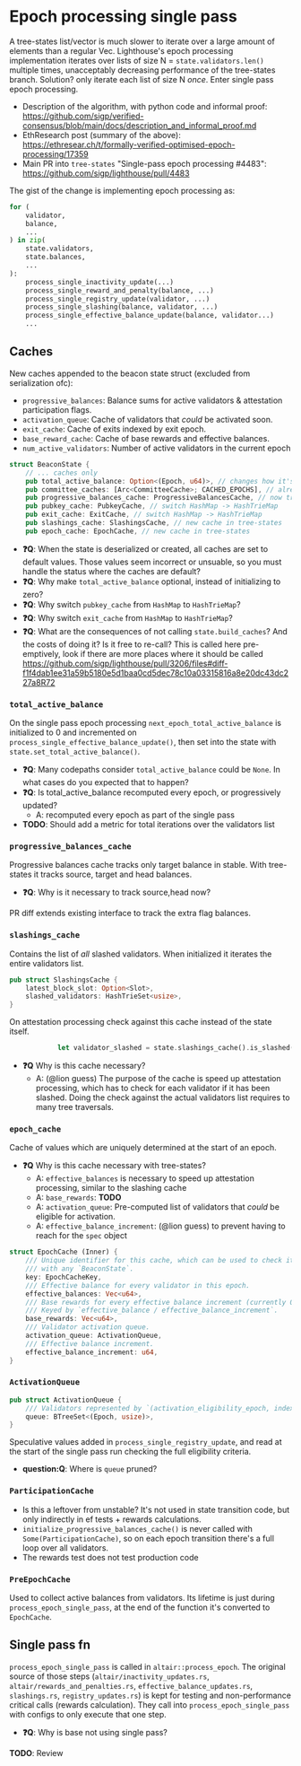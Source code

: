 # Epoch processing single pass

A tree-states list/vector is much slower to iterate over a large amount of elements than a regular Vec. Lighthouse's epoch processing implementation iterates over lists of size N = `state.validators.len()` multiple times, unacceptably decreasing performance of the tree-states branch. Solution? only iterate each list of size N _once_. Enter single pass epoch processing.

- Description of the algorithm, with python code and informal proof: https://github.com/sigp/verified-consensus/blob/main/docs/description_and_informal_proof.md
- EthResearch post (summary of the above): https://ethresear.ch/t/formally-verified-optimised-epoch-processing/17359
- Main PR into `tree-states` "Single-pass epoch processing #4483": https://github.com/sigp/lighthouse/pull/4483

The gist of the change is implementing epoch processing as:

```python
for (
    validator,
    balance,
    ...
) in zip(
    state.validators,
    state.balances,
    ...
):
    process_single_inactivity_update(...)
    process_single_reward_and_penalty(balance, ...)
    process_single_registry_update(validator, ...)
    process_single_slashing(balance, validator, ...)
    process_single_effective_balance_update(balance, validator...)
    ...
```


## Caches

New caches appended to the beacon state struct (excluded from serialization ofc):

- `progressive_balances`: Balance sums for active validators & attestation participation flags.
- `activation_queue`: Cache of validators that *could* be activated soon.
- `exit_cache`: Cache of exits indexed by exit epoch.
- `base_reward_cache`: Cache of base rewards and effective balances.
- `num_active_validators`: Number of active validators in the current epoch


```rust
struct BeaconState {
    // ... caches only
    pub total_active_balance: Option<(Epoch, u64)>, // changes how it's computed
    pub committee_caches: [Arc<CommitteeCache>; CACHED_EPOCHS], // already present in unstable
    pub progressive_balances_cache: ProgressiveBalancesCache, // now tracks source,target,head balances
    pub pubkey_cache: PubkeyCache, // switch HashMap -> HashTrieMap
    pub exit_cache: ExitCache, // switch HashMap -> HashTrieMap
    pub slashings_cache: SlashingsCache, // new cache in tree-states
    pub epoch_cache: EpochCache, // new cache in tree-states
```

- **:question:Q**: When the state is deserialized or created, all caches are set to default values. Those values seem incorrect or unsuable, so you must handle the status where the caches are default?
- **:question:Q**: Why make `total_active_balance` optional, instead of initializing to zero?
- **:question:Q**: Why switch `pubkey_cache` from `HashMap` to `HashTrieMap`?
- **:question:Q**: Why switch `exit_cache` from `HashMap` to `HashTrieMap`?
- **:question:Q**: What are the consequences of not calling `state.build_caches`? And the costs of doing it? Is it free to re-call? This is called here pre-emptively, look if there are more places where it should be called https://github.com/sigp/lighthouse/pull/3206/files#diff-f1f4dab1ee31a59b5180e5d1baa0cd5dec78c10a03315816a8e20dc43dc227a8R72


### `total_active_balance`

On the single pass epoch processing `next_epoch_total_active_balance` is initialized to 0 and incremented on `process_single_effective_balance_update()`, then set into the state with `state.set_total_active_balance()`.

- **:question:Q**: Many codepaths consider `total_active_balance` could be `None`. In what cases do you expected that to happen?
- **:question:Q**: Is total_active_balance recomputed every epoch, or progressively updated?
  - A: recomputed every epoch as part of the single pass
- **TODO**: Should add a metric for total iterations over the validators list


### `progressive_balances_cache`

Progressive balances cache tracks only target balance in stable. With tree-states it tracks source, target and head balances.
- **:question:Q**: Why is it necessary to track source,head now?

PR diff extends existing interface to track the extra flag balances.


### `slashings_cache`

Contains the list of _all_ slashed validators. When initialized it iterates the entire validators list.

```rust
pub struct SlashingsCache {
    latest_block_slot: Option<Slot>,
    slashed_validators: HashTrieSet<usize>,
}
```

On attestation processing check against this cache instead of the state itself.

```rust
            let validator_slashed = state.slashings_cache().is_slashed(index);
```

- **:question:Q** Why is this cache necessary?
  - A: (@lion guess) The purpose of the cache is speed up attestation processing, which has to check for each validator if it has been slashed. Doing the check against the actual validators list requires to many tree traversals.


### `epoch_cache`

Cache of values which are uniquely determined at the start of an epoch.

- **:question:Q** Why is this cache necessary with tree-states?
  - A: `effective_balances` is necessary to speed up attestation processing, similar to the slashing cache
  - A: `base_rewards`: **TODO**
  - A: `activation_queue`: Pre-computed list of validators that _could_ be eligible for activation.
  - A: `effective_balance_increment`: (@lion guess) to prevent having to reach for the `spec` object

```rust
struct EpochCache (Inner) {
    /// Unique identifier for this cache, which can be used to check its validity before use
    /// with any `BeaconState`.
    key: EpochCacheKey,
    /// Effective balance for every validator in this epoch.
    effective_balances: Vec<u64>,
    /// Base rewards for every effective balance increment (currently 0..32 ETH).
    /// Keyed by `effective_balance / effective_balance_increment`.
    base_rewards: Vec<u64>,
    /// Validator activation queue.
    activation_queue: ActivationQueue,
    /// Effective balance increment.
    effective_balance_increment: u64,
}
```


### `ActivationQueue`

```rust
pub struct ActivationQueue {
    /// Validators represented by `(activation_eligibility_epoch, index)` in sorted order.
    queue: BTreeSet<(Epoch, usize)>,
}
```

Speculative values added in `process_single_registry_update`, and read at the start of the single pass run checking the full eligibility criteria.

- **question:Q**: Where is `queue` pruned?


### `ParticipationCache`

- Is this a leftover from unstable? It's not used in state transition code, but only indirectly in ef tests + rewards calculations.
- `initialize_progressive_balances_cache()` is never called with `Some(ParticipationCache)`, so on each epoch transition there's a full loop over all validators.
- The rewards test does not test production code


### `PreEpochCache`

Used to collect active balances from validators. Its lifetime is just during `process_epoch_single_pass`, at the end of the function it's converted to `EpochCache`.


## Single pass fn

`process_epoch_single_pass` is called in `altair::process_epoch`. The original source of those steps (`altair/inactivity_updates.rs`, `altair/rewards_and_penalties.rs`, `effective_balance_updates.rs`, `slashings.rs`, `registry_updates.rs`) is kept for testing and non-performance critical calls (rewards calculation). They call into `process_epoch_single_pass` with configs to only execute that one step.

- **:question:Q**: Why is base not using single pass?

**TODO**: Review

